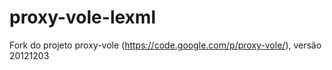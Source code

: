 proxy-vole-lexml
================

Fork do projeto proxy-vole (https://code.google.com/p/proxy-vole/), versão 20121203
